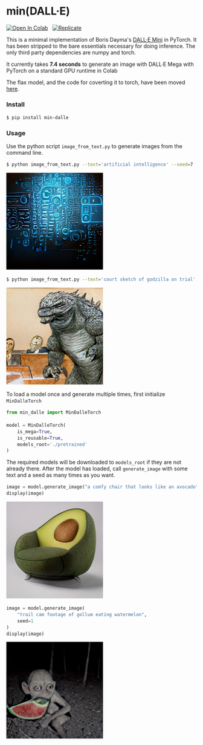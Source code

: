 # min(DALL·E)

[![Open In Colab](https://colab.research.google.com/assets/colab-badge.svg)](https://colab.research.google.com/github/kuprel/min-dalle/blob/main/min_dalle.ipynb) &nbsp;
[![Replicate](https://replicate.com/kuprel/min-dalle/badge)](https://replicate.com/kuprel/min-dalle)

This is a minimal implementation of Boris Dayma's [DALL·E Mini](https://github.com/borisdayma/dalle-mini) in PyTorch.  It has been stripped to the bare essentials necessary for doing inference.  The only third party dependencies are numpy and torch.

It currently takes **7.4 seconds** to generate an image with DALL·E Mega with PyTorch on a standard GPU runtime in Colab

The flax model, and the code for coverting it to torch, have been moved [here](https://github.com/kuprel/min-dalle-flax).

### Install

```bash
$ pip install min-dalle
```  

### Usage

Use the python script `image_from_text.py` to generate images from the command line.

```bash
$ python image_from_text.py --text='artificial intelligence' --seed=7
```
![Artificial Intelligence](examples/artificial_intelligence.png)

```bash
$ python image_from_text.py --text='court sketch of godzilla on trial' --mega
```
![Godzilla Trial](examples/godzilla_on_trial.png)

To load a model once and generate multiple times, first initialize `MinDalleTorch`

```python
from min_dalle import MinDalleTorch

model = MinDalleTorch(
    is_mega=True, 
    is_reusable=True,
    models_root='./pretrained'
)
```

The required models will be downloaded to `models_root` if they are not already there.  After the model has loaded, call `generate_image` with some text and a seed as many times as you want.

```python
image = model.generate_image("a comfy chair that looks like an avocado")
display(image)
```
![Avocado Armchair](examples/avocado_armchair.png)

```python
image = model.generate_image(
    "trail cam footage of gollum eating watermelon", 
    seed=1
)
display(image)
```
![Gollum Trailcam](examples/gollum_trailcam.png)